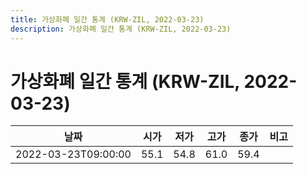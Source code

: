 ```yaml
---
title: 가상화폐 일간 통계 (KRW-ZIL, 2022-03-23)
description: 가상화폐 일간 통계 (KRW-ZIL, 2022-03-23)
---
```


가상화폐 일간 통계 (KRW-ZIL, 2022-03-23)
===

|날짜|시가|저가|고가|종가|비고|
|--|--|--|--|--|--|
|2022-03-23T09:00:00|55.1|54.8|61.0|59.4|    |
